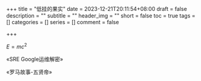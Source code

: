 +++
title = "低挂的果实"
date = 2023-12-21T20:11:54+08:00
draft = false
description = ""
subtitle = ""
header_img = ""
short = false
toc = true
tags = []
categories = []
series = []
comment = false

+++

$E=mc^2$

&laquo;SRE Google运维解密&raquo;

&laquo;罗马故事-五贤帝&raquo;


